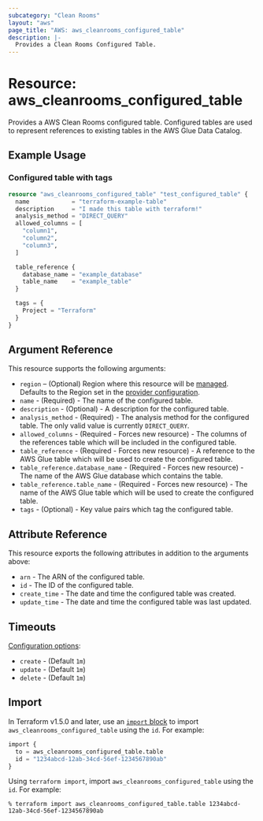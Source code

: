 ```yaml
---
subcategory: "Clean Rooms"
layout: "aws"
page_title: "AWS: aws_cleanrooms_configured_table"
description: |-
  Provides a Clean Rooms Configured Table.
---
```


# Resource: aws_cleanrooms_configured_table

Provides a AWS Clean Rooms configured table. Configured tables are used to represent references to existing tables in the AWS Glue Data Catalog.

## Example Usage

### Configured table with tags

```terraform
resource "aws_cleanrooms_configured_table" "test_configured_table" {
  name            = "terraform-example-table"
  description     = "I made this table with terraform!"
  analysis_method = "DIRECT_QUERY"
  allowed_columns = [
    "column1",
    "column2",
    "column3",
  ]

  table_reference {
    database_name = "example_database"
    table_name    = "example_table"
  }

  tags = {
    Project = "Terraform"
  }
}
```

## Argument Reference

This resource supports the following arguments:

* `region` – (Optional) Region where this resource will be [managed](https://docs.aws.amazon.com/general/latest/gr/rande.html#regional-endpoints). Defaults to the Region set in the [provider configuration](https://registry.terraform.io/providers/hashicorp/aws/latest/docs#aws-configuration-reference).
* `name` - (Required) - The name of the configured table.
* `description` - (Optional) - A description for the configured table.
* `analysis_method` - (Required) - The analysis method for the configured table. The only valid value is currently `DIRECT_QUERY`.
* `allowed_columns` - (Required - Forces new resource) - The columns of the references table which will be included in the configured table.
* `table_reference` - (Required - Forces new resource) - A reference to the AWS Glue table which will be used to create the configured table.
* `table_reference.database_name` - (Required - Forces new resource) - The name of the AWS Glue database which contains the table.
* `table_reference.table_name` - (Required - Forces new resource) - The name of the AWS Glue table which will be used to create the configured table.
* `tags` - (Optional) - Key value pairs which tag the configured table.

## Attribute Reference

This resource exports the following attributes in addition to the arguments above:

* `arn` - The ARN of the configured table.
* `id` - The ID of the configured table.
* `create_time` - The date and time the configured table was created.
* `update_time` - The date and time the configured table was last updated.

## Timeouts

[Configuration options](https://developer.hashicorp.com/terraform/language/resources/syntax#operation-timeouts):

- `create` - (Default `1m`)
- `update` - (Default `1m`)
- `delete` - (Default `1m`)

## Import

In Terraform v1.5.0 and later, use an [`import` block](https://developer.hashicorp.com/terraform/language/import) to import `aws_cleanrooms_configured_table` using the `id`. For example:

```terraform
import {
  to = aws_cleanrooms_configured_table.table
  id = "1234abcd-12ab-34cd-56ef-1234567890ab"
}
```

Using `terraform import`, import `aws_cleanrooms_configured_table` using the `id`. For example:

```console
% terraform import aws_cleanrooms_configured_table.table 1234abcd-12ab-34cd-56ef-1234567890ab
```
